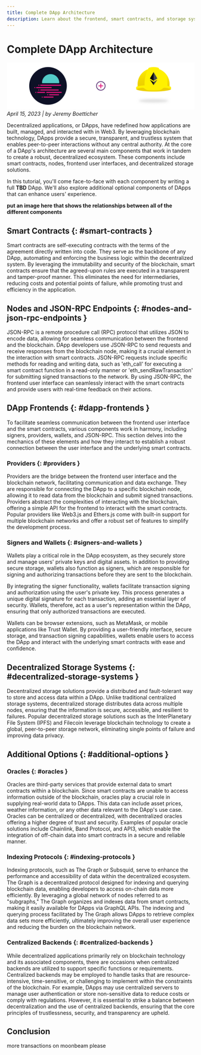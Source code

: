 ```yaml
---
title: Complete DApp Architecture
description: Learn about the frontend, smart contracts, and storage system of Decentralized Applications (DApp) by dissecting an entire example project.
---
```


# Complete DApp Architecture

![Learn about the entire architecture of DApps.](/images/tutorials/eth-api/hardhat-start-to-end/hardhat-banner.png)
_April 15, 2023 | by Jeremy Boetticher_

Decentralized applications, or DApps, have redefined how applications are built, managed, and interacted with in Web3. By leveraging blockchain technology, DApps provide a secure, transparent, and trustless system that enables peer-to-peer interactions without any central authority. At the core of a DApp's architecture are several main components that work in tandem to create a robust, decentralized ecosystem. These components include smart contracts, nodes, frontend user interfaces, and decentralized storage solutions.  

In this tutorial, you'll come face-to-face with each component by writing a full **TBD** DApp. We'll also explore additional optional components of DApps that can enhance users' experience.  

**put an image here that shows the relationships between all of the different components**

## Smart Contracts {: #smart-contracts }

Smart contracts are self-executing contracts with the terms of the agreement directly written into code. They serve as the backbone of any DApp, automating and enforcing the business logic within the decentralized system. By leveraging the immutability and security of the blockchain, smart contracts ensure that the agreed-upon rules are executed in a transparent and tamper-proof manner. This eliminates the need for intermediaries, reducing costs and potential points of failure, while promoting trust and efficiency in the application.

## Nodes and JSON-RPC Endpoints {: #nodes-and-json-rpc-endpoints }

JSON-RPC is a remote procedure call (RPC) protocol that utilizes JSON to encode data, allowing for seamless communication between the frontend and the blockchain. DApp developers use JSON-RPC to send requests and receive responses from the blockchain node, making it a crucial element in the interaction with smart contracts. JSON-RPC requests include specific methods for reading and writing data, such as 'eth_call' for executing a smart contract function in a read-only manner or 'eth_sendRawTransaction' for submitting signed transactions to the network. By using JSON-RPC, the frontend user interface can seamlessly interact with the smart contracts and provide users with real-time feedback on their actions.

## DApp Frontends {: #dapp-frontends }

To facilitate seamless communication between the frontend user interface and the smart contracts, various components work in harmony, including signers, providers, wallets, and JSON-RPC. This section delves into the mechanics of these elements and how they interact to establish a robust connection between the user interface and the underlying smart contracts.

### Providers {: #providers }

Providers are the bridge between the frontend user interface and the blockchain network, facilitating communication and data exchange. They are responsible for connecting the DApp to a specific blockchain node, allowing it to read data from the blockchain and submit signed transactions. Providers abstract the complexities of interacting with the blockchain, offering a simple API for the frontend to interact with the smart contracts. Popular providers like Web3.js and Ethers.js come with built-in support for multiple blockchain networks and offer a robust set of features to simplify the development process.

### Signers and Wallets {: #signers-and-wallets }

Wallets play a critical role in the DApp ecosystem, as they securely store and manage users' private keys and digital assets. In addition to providing secure storage, wallets also function as signers, which are responsible for signing and authorizing transactions before they are sent to the blockchain.  

By integrating the signer functionality, wallets facilitate transaction signing and authorization using the user's private key. This process generates a unique digital signature for each transaction, adding an essential layer of security. Wallets, therefore, act as a user's representation within the DApp, ensuring that only authorized transactions are executed.  

Wallets can be browser extensions, such as MetaMask, or mobile applications like Trust Wallet. By providing a user-friendly interface, secure storage, and transaction signing capabilities, wallets enable users to access the DApp and interact with the underlying smart contracts with ease and confidence.  

## Decentralized Storage Systems {: #decentralized-storage-systems }

Decentralized storage solutions provide a distributed and fault-tolerant way to store and access data within a DApp. Unlike traditional centralized storage systems, decentralized storage distributes data across multiple nodes, ensuring that the information is secure, accessible, and resilient to failures. Popular decentralized storage solutions such as the InterPlanetary File System (IPFS) and Filecoin leverage blockchain technology to create a global, peer-to-peer storage network, eliminating single points of failure and improving data privacy.

## Additional Options {: #additional-options }

### Oracles {: #oracles }

Oracles are third-party services that provide external data to smart contracts within a blockchain. Since smart contracts are unable to access information outside of the blockchain, oracles play a crucial role in supplying real-world data to DApps. This data can include asset prices, weather information, or any other data relevant to the DApp's use case. Oracles can be centralized or decentralized, with decentralized oracles offering a higher degree of trust and security. Examples of popular oracle solutions include Chainlink, Band Protocol, and API3, which enable the integration of off-chain data into smart contracts in a secure and reliable manner.  

### Indexing Protocols {: #indexing-protocols }

Indexing protocols, such as The Graph or Subsquid, serve to enhance the performance and accessibility of data within the decentralized ecosystem. The Graph is a decentralized protocol designed for indexing and querying blockchain data, enabling developers to access on-chain data more efficiently. By leveraging a global network of nodes referred to as "subgraphs," The Graph organizes and indexes data from smart contracts, making it easily available for DApps via GraphQL APIs. The indexing and querying process facilitated by The Graph allows DApps to retrieve complex data sets more efficiently, ultimately improving the overall user experience and reducing the burden on the blockchain network.

### Centralized Backends {: #centralized-backends }

While decentralized applications primarily rely on blockchain technology and its associated components, there are occasions when centralized backends are utilized to support specific functions or requirements. Centralized backends may be employed to handle tasks that are resource-intensive, time-sensitive, or challenging to implement within the constraints of the blockchain. For example, DApps may use centralized servers to manage user authentication or store non-sensitive data to reduce costs or comply with regulations. However, it is essential to strike a balance between decentralization and the use of centralized backends, ensuring that the core principles of trustlessness, security, and transparency are upheld.  

## Conclusion

more transactions on moonbeam please